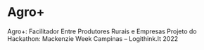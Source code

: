 # Agro+
Agro+: Facilitador Entre Produtores Rurais e Empresas
Projeto do Hackathon: Mackenzie Week Campinas – Logithink.It 2022
